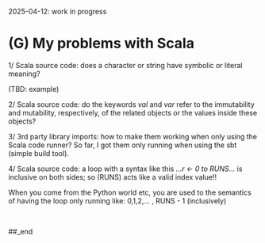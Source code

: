 2025-04-12: work in progress

# (G) My problems with Scala

1/ Scala source code: does a character or string have symbolic or literal meaning?

(TBD: example)

2/ Scala source code: do the keywords _val_ and _var_ refer to the immutability and mutability, respectively, of the related objects or the values inside these objects?

3/ 3rd party library imports: how to make them working when only using the Scala code runner? So far, I got them only running when using the sbt (simple build tool).

4/ Scala source code: a loop with a syntax like this _...r <- 0 to RUNS..._ is inclusive on both sides; so (RUNS) acts like a valid index value!!

When you come from the Python world etc, you are used to the semantics of having the loop only running like: 0,1,2,... , RUNS - 1 (inclusively)

<br/>

##_end
